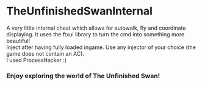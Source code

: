 # TheUnfinishedSwanInternal
A very little internal cheat which allows for autowalk, fly and coordinate displaying.
It uses the ftxui library to turn the cmd into something more beautiful!  
Inject after having fully loaded ingame. Use any injector of your choice (the game does not contain an AC).  
I used ProcessHacker :)
### Enjoy exploring the world of The Unfinished Swan!
